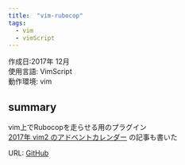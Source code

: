 ```yaml
---
title:  "vim-rubocop"
tags:
  - vim
  - vimScript
---
```


作成日:2017年 12月  
使用言語:  VimScript  
動作環境:  vim

## summary  
vim上でRubocopを走らせる用のプラグイン  
[2017年 vim2 のアドベントカレンダー](https://qiita.com/723gt_m/items/c03caca2c10ae65188bc)  の記事も書いた 

URL: [GitHub](https://github.com/723gt/vim-rubocop)
